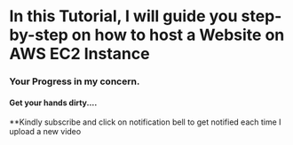 # In this Tutorial, I will guide you step-by-step on how to host a Website on AWS EC2 Instance 

### Your Progress in my concern. 

#### Get your hands dirty....

**Kindly subscribe and click on notification bell to get notified each time I upload a new video
